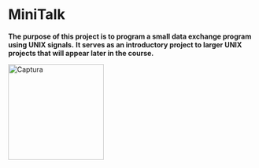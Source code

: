 # MiniTalk
**The purpose of this project is to program a small data exchange program using UNIX signals.**
**It serves as an introductory project to larger UNIX projects that will appear later in the course.**

<img width="194" alt="Captura" src="https://github.com/shoganaix/42Libft/assets/123943292/3d46dd0b-7b81-473f-aaac-7f7fd1df9b9a">


 
